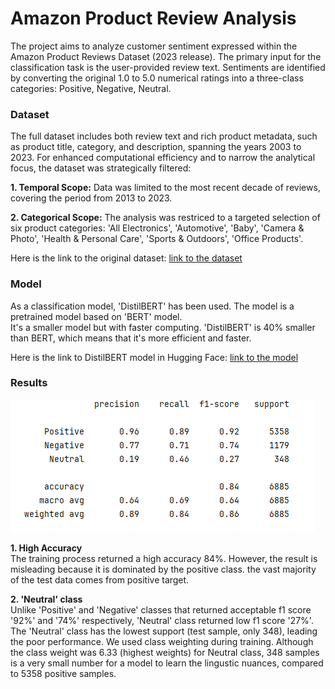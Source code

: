 # Amazon Product Review Analysis 

The project aims to analyze customer sentiment expressed within the Amazon Product Reviews Dataset (2023 release). 
The primary input for the classification task is the user-provided review text. Sentiments are identified by converting the original 
1.0 to 5.0 numerical ratings into a three-class categories: Positive, Negative, Neutral. 


### Dataset
The full dataset includes both review text and rich product metadata, such as product title, category, and description, spanning 
the years 2003 to 2023. For enhanced computational efficiency and to narrow the analytical focus, the dataset was strategically filtered:  

**1. Temporal Scope:** Data was limited to the most recent decade of reviews, covering the period from 2013 to 2023.   

**2. Categorical Scope:** The analysis was restriced to a targeted selection of six product categories: 'All Electronics',
'Automotive', 'Baby', 'Camera & Photo', 'Health & Personal Care', 'Sports & Outdoors', 'Office Products'. 

Here is the link to the original dataset: [link to the dataset](https://amazon-reviews-2023.github.io/)

### Model 

As a classification model, 'DistilBERT' has been used. The model is a pretrained model based on 'BERT' model.   
It's a smaller model but with faster computing. 'DistilBERT' is 40% smaller than BERT, which means that it's more efficient and faster.  

Here is the link to DistilBERT model in Hugging Face: [link to the model](https://huggingface.co/docs/transformers/en/model_doc/distilbert)

### Results 

![img.png](img.png)

**1. High Accuracy**    
The training process returned a high accuracy 84%. However, the result is misleading because it is dominated by the positive class. the vast majority of the test data comes from positive target. 

**2. 'Neutral' class**  
Unlike 'Positive' and 'Negative' classes that returned acceptable f1 score '92%' and '74%' respectively, 'Neutral' class returned low f1 score '27%'. The 'Neutral' class has the lowest support (test sample, only 348), leading the poor performance. We used class weighting during training. Although the class weight was 6.33 (highest weights) for Neutral class, 348 samples is a very small number for a model to learn the lingustic nuances, compared to 5358 positive samples.


